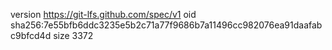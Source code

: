 version https://git-lfs.github.com/spec/v1
oid sha256:7e55bfb6ddc3235e5b2c71a77f9686b7a11496cc982076ea91daafabc9bfcd4d
size 3372

